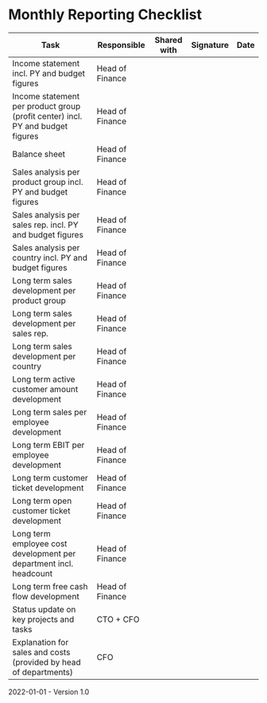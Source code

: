 # Monthly Reporting Checklist

| Task                                                         | Responsible     | Shared with | Signature | Date |
| ------------------------------------------------------------ | --------------- | ----------- | --------- | ---- |
| Income statement incl. PY and budget figures                 | Head of Finance |             |           |      |
| Income statement per product group (profit center) incl. PY and budget figures | Head of Finance |             |           |      |
| Balance sheet                                                | Head of Finance |             |           |      |
| Sales analysis per product group incl. PY and budget figures | Head of Finance |             |           |      |
| Sales analysis per sales rep. incl. PY and budget figures    | Head of Finance |             |           |      |
| Sales analysis per country incl. PY and budget figures       | Head of Finance |             |           |      |
| Long term sales development per product group                | Head of Finance |             |           |      |
| Long term sales development per sales rep.                   | Head of Finance |             |           |      |
| Long term sales development per country                      | Head of Finance |             |           |      |
| Long term active customer amount development                 | Head of Finance |             |           |      |
| Long term sales per employee development                     | Head of Finance |             |           |      |
| Long term EBIT per employee development                      | Head of Finance |             |           |      |
| Long term customer ticket development                        | Head of Finance |             |           |      |
| Long term open customer ticket development                   | Head of Finance |             |           |      |
| Long term employee cost development per department incl. headcount | Head of Finance |             |           |      |
| Long term free cash flow development                         | Head of Finance |             |           |      |
| Status update on key projects and tasks                      | CTO + CFO       |             |           |      |
| Explanation for sales and costs (provided by head of departments) | CFO             |             |           |      |



2022-01-01 - Version 1.0

